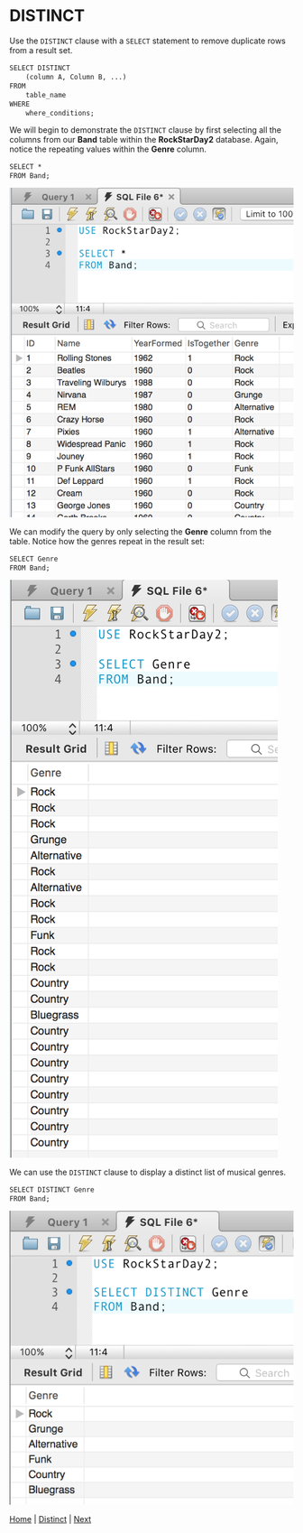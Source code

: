# DISTINCT


Use the `DISTINCT` clause with a `SELECT` statement to remove duplicate rows from a result set.

```
SELECT DISTINCT
    (column A, Column B, ...)
FROM
    table_name
WHERE
    where_conditions;
```

We will begin to demonstrate the `DISTINCT` clause by first selecting all the columns from our **Band** table within the **RockStarDay2** database.  Again, notice the repeating values within the **Genre** column.  

```
SELECT *
FROM Band;
```

![1](/static/assets/img/distinct1.png)

We can modify the query by only selecting the **Genre** column from the table.  Notice how the genres repeat in the result set:

```
SELECT Genre
FROM Band;
```
![2](/static/assets/img/distinct2.png)

We can use the `DISTINCT` clause to display a distinct list of musical genres.

```
SELECT DISTINCT Genre
FROM Band;
```

![3](/static/assets/img/distinct3.png)




[Home](/)  |  [Distinct](/17-distinct/)  |  [Next](/17-distinct/1)
